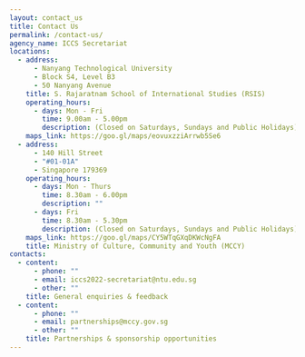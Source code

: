 ```yaml
---
layout: contact_us
title: Contact Us
permalink: /contact-us/
agency_name: ICCS Secretariat
locations:
  - address:
      - Nanyang Technological University
      - Block S4, Level B3
      - 50 Nanyang Avenue
    title: S. Rajaratnam School of International Studies (RSIS)
    operating_hours:
      - days: Mon - Fri
        time: 9.00am - 5.00pm
        description: (Closed on Saturdays, Sundays and Public Holidays)
    maps_link: https://goo.gl/maps/eovuxzziArrwb5Se6
  - address:
      - 140 Hill Street
      - "#01-01A"
      - Singapore 179369
    operating_hours:
      - days: Mon - Thurs
        time: 8.30am - 6.00pm
        description: ""
      - days: Fri
        time: 8.30am - 5.30pm
        description: (Closed on Saturdays, Sundays and Public Holidays)
    maps_link: https://goo.gl/maps/CY5WTqGXqDKWcNgFA
    title: Ministry of Culture, Community and Youth (MCCY)
contacts:
  - content:
      - phone: ""
      - email: iccs2022-secretariat@ntu.edu.sg
      - other: ""
    title: General enquiries & feedback
  - content:
      - phone: ""
      - email: partnerships@mccy.gov.sg
      - other: ""
    title: Partnerships & sponsorship opportunities
---
```

